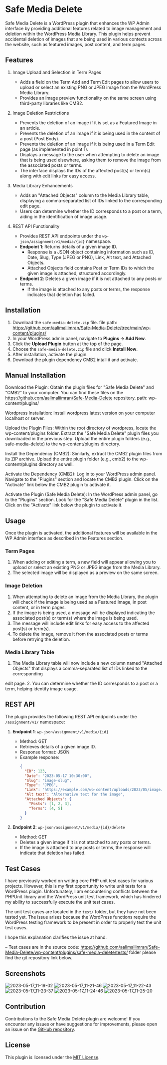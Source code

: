 # Safe Media Delete

Safe Media Delete is a WordPress plugin that enhances the WP Admin interface by providing additional features related to image management and deletion within the WordPress Media Library. This plugin helps prevent accidental deletion of images that are being used in various contexts across the website, such as featured images, post content, and term pages.

## Features

1. Image Upload and Selection in Term Pages
   - Adds a field on the Term Add and Term Edit pages to allow users to upload or select an existing PNG or JPEG image from the WordPress Media Library.
   - Provides an image preview functionality on the same screen using third-party libraries like CMB2.

2. Image Deletion Restrictions
   - Prevents the deletion of an image if it is set as a Featured Image in an article.
   - Prevents the deletion of an image if it is being used in the content of a post (Post Body).
   - Prevents the deletion of an image if it is being used in a Term Edit page (as implemented in point 1).
   - Displays a message to the user when attempting to delete an image that is being used elsewhere, asking them to remove the image from the associated posts or terms.
   - The interface displays the IDs of the affected post(s) or term(s) along with edit links for easy access.

3. Media Library Enhancements
   - Adds an "Attached Objects" column to the Media Library table, displaying a comma-separated list of IDs linked to the corresponding edit page.
   - Users can determine whether the ID corresponds to a post or a term, aiding in the identification of image usage.

4. REST API Functionality
   - Provides REST API endpoints under the `wp-json/assignment/v1/media/{id}` namespace.
   - **Endpoint 1**: Returns details of a given image ID.
     - Response is a JSON object containing information such as ID, Date, Slug, Type (JPEG or PNG), Link, Alt text, and Attached Objects.
     - Attached Objects field contains Post or Term IDs to which the given image is attached, structured accordingly.
   - **Endpoint 2**: Deletes a given image if it is not attached to any posts or terms.
     - If the image is attached to any posts or terms, the response indicates that deletion has failed.

## Installation

1. Download the `safe-media-delete.zip` file. file path: https://github.com/aalimaliimran/Safe-Media-Delete/tree/main/wp-content/plugins/
2. In your WordPress admin panel, navigate to **Plugins → Add New**.
3. Click the **Upload Plugin** button at the top of the page.
4. Choose the `safe-media-delete.zip` file and click **Install Now**.
5. After installation, activate the plugin.
6. Download the plugin dependency CMB2 intall it and activate. 

## Manual Installation

Download the Plugin: Obtain the plugin files for "Safe Media Delete" and "CMB2" to your computer. You can find these files on the https://github.com/aalimaliimran/Safe-Media-Delete repository. path: wp-content/plugins/

Wordpress Installation: Install wordpress latest version on your computer localhost or server.

Upload the Plugin Files: Within the root directory of wordpress, locate the wp-content/plugins folder. Extract the "Safe Media Delete" plugin files you downloaded in the previous step. Upload the entire plugin folders (e.g., safe-media-delete) to the wp-content/plugins directory.

Install the Dependency (CMB2): Similarly, extract the CMB2 plugin files from its ZIP archive. Upload the entire plugin folder (e.g., cmb2) to the wp-content/plugins directory as well.

Activate the Dependency (CMB2): Log in to your WordPress admin panel. Navigate to the "Plugins" section and locate the CMB2 plugin. Click on the "Activate" link below the CMB2 plugin to activate it.

Activate the Plugin (Safe Media Delete): In the WordPress admin panel, go to the "Plugins" section. Look for the "Safe Media Delete" plugin in the list. Click on the "Activate" link below the plugin to activate it.

## Usage

Once the plugin is activated, the additional features will be available in the WP Admin interface as described in the Features section.

### Term Pages

1. When adding or editing a term, a new field will appear allowing you to upload or select an existing PNG or JPEG image from the Media Library.
2. The selected image will be displayed as a preview on the same screen.

### Image Deletion

1. When attempting to delete an image from the Media Library, the plugin will check if the image is being used as a Featured Image, in post content, or in term pages.
2. If the image is being used, a message will be displayed indicating the associated post(s) or term(s) where the image is being used.
3. The message will include edit links for easy access to the affected post(s) or term(s).
4. To delete the image, remove it from the associated posts or terms before retrying the deletion.

### Media Library Table

1. The Media Library table will now include a new column named "Attached Objects" that displays a comma-separated list of IDs linked to the corresponding

 edit page.
2. You can determine whether the ID corresponds to a post or a term, helping identify image usage.

## REST API

The plugin provides the following REST API endpoints under the `/assignment/v1/` namespace:

1. **Endpoint 1**: `wp-json/assignment/v1/media/{id}`
   - Method: GET
   - Retrieves details of a given image ID.
   - Response format: JSON
   - Example response:
     ```json
     {
       "ID": 123,
       "Date": "2023-05-17 10:30:00",
       "Slug": "image-slug",
       "Type": "JPEG",
       "Link": "https://example.com/wp-content/uploads/2023/05/image.jpg",
       "Alt text": "Alternative text for the image",
       "Attached Objects": {
         "Posts": [1, 2, 3],
         "Terms": [4, 5]
       }
     }
     ```

2. **Endpoint 2**: `wp-json/assignment/v1/media/{id}/delete`
   - Method: GET
   - Deletes a given image if it is not attached to any posts or terms.
   - If the image is attached to any posts or terms, the response will indicate that deletion has failed.

## Test Cases

I have previously worked on writing core PHP unit test cases for various projects. However, this is my first opportunity to write unit tests for a WordPress plugin. Unfortunately, I am encountering conflicts between the PHPUnit library and the WordPress unit test framework, which has hindered my ability to successfully execute the unit test cases.

The unit test cases are located in the `test/` folder, but they have not been tested yet. The issue arises because the WordPress functions require the WordPress testing framework to be present in order to properly test the unit test cases.

I hope this explanation clarifies the issue at hand.

– Test cases are in the source code: https://github.com/aalimaliimran/Safe-Media-Delete/wp-content/plugins/safe-media-delete/tests/ folder please find the git repository link below.


## Screenshots

![2023-05-17_11-19-02](https://github.com/aalimaliimran/Safe-Media-Delete/assets/108981157/8e49de4f-16ae-4167-a83d-c84bb67bf6b8)
![2023-05-17_11-21-46](https://github.com/aalimaliimran/Safe-Media-Delete/assets/108981157/fa38d9d6-1991-4848-9497-c5edc919c3a7)
![2023-05-17_11-22-43](https://github.com/aalimaliimran/Safe-Media-Delete/assets/108981157/2a9bf7fe-42b0-403c-a873-46a5a5006098)
![2023-05-17_11-23-37](https://github.com/aalimaliimran/Safe-Media-Delete/assets/108981157/e1993625-e339-4e05-889b-9d1d7646c1c5)
![2023-05-17_11-24-46](https://github.com/aalimaliimran/Safe-Media-Delete/assets/108981157/e84a7400-9e5d-47c2-a4bb-156f5a47407d)
![2023-05-17_11-25-20](https://github.com/aalimaliimran/Safe-Media-Delete/assets/108981157/62c4b8cd-62cf-40cb-81b7-16ce846ebbc9)


## Contribution

Contributions to the Safe Media Delete plugin are welcome! If you encounter any issues or have suggestions for improvements, please open an issue on the [GitHub repository](https://github.com/your-repository).

## License

This plugin is licensed under the [MIT License](LICENSE).
